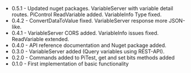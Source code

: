 
* 0.5.1 - Updated nuget packages. VariableServer with variable detail routes. PiControl ReadVariable added. VariableInfo Type fixed.
* 0.4.2 - ConvertDataToValue fixed. VariableServer response more JSON-like.
* 0.4.1 - VariableServer CORS added. VariableInfo issues fixed. ReadVariable extended.
* 0.4.0 - API reference documentation and Nuget package added.
* 0.3.0 - VariableServer added (Query variables using REST-API).
* 0.2.0 - Commands added to PiTest, get and set bits methods added
* 0.1.0 - First implementation of basic functionality

